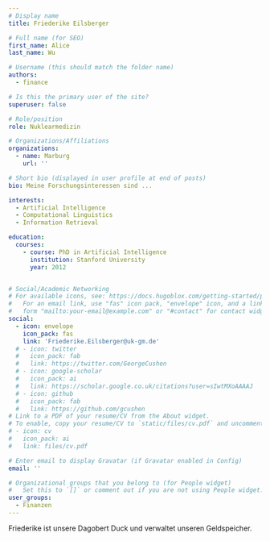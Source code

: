 ```yaml
---
# Display name
title: Friederike Eilsberger

# Full name (for SEO)
first_name: Alice
last_name: Wu

# Username (this should match the folder name)
authors:
  - finance

# Is this the primary user of the site?
superuser: false

# Role/position
role: Nuklearmedizin

# Organizations/Affiliations
organizations:
  - name: Marburg
    url: ''

# Short bio (displayed in user profile at end of posts)
bio: Meine Forschungsinteressen sind ...

interests:
  - Artificial Intelligence
  - Computational Linguistics
  - Information Retrieval

education:
  courses:
    - course: PhD in Artificial Intelligence
      institution: Stanford University
      year: 2012


# Social/Academic Networking
# For available icons, see: https://docs.hugoblox.com/getting-started/page-builder/#icons
#   For an email link, use "fas" icon pack, "envelope" icon, and a link in the
#   form "mailto:your-email@example.com" or "#contact" for contact widget.
social:
  - icon: envelope
    icon_pack: fas
    link: 'Friederike.Eilsberger@uk-gm.de'
  # - icon: twitter
  #   icon_pack: fab
  #   link: https://twitter.com/GeorgeCushen
  # - icon: google-scholar
  #   icon_pack: ai
  #   link: https://scholar.google.co.uk/citations?user=sIwtMXoAAAAJ
  # - icon: github
  #   icon_pack: fab
  #   link: https://github.com/gcushen
# Link to a PDF of your resume/CV from the About widget.
# To enable, copy your resume/CV to `static/files/cv.pdf` and uncomment the lines below.
# - icon: cv
#   icon_pack: ai
#   link: files/cv.pdf

# Enter email to display Gravatar (if Gravatar enabled in Config)
email: ''

# Organizational groups that you belong to (for People widget)
#   Set this to `[]` or comment out if you are not using People widget.
user_groups:
  - Finanzen
---
```


Friederike ist unsere Dagobert Duck und verwaltet unseren Geldspeicher.
